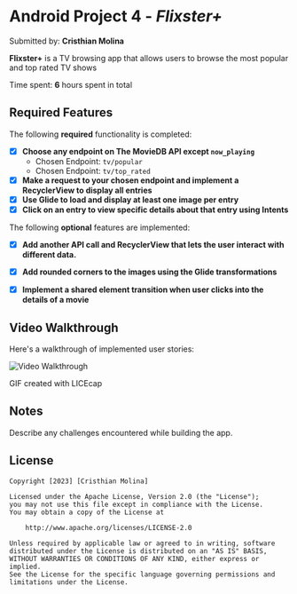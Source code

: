 # Android Project 4 - *Flixster+*

Submitted by: **Cristhian Molina**

**Flixster+** is a TV browsing app that allows users to browse the most popular and top rated TV shows

Time spent: **6** hours spent in total

## Required Features

The following **required** functionality is completed:

- [x] **Choose any endpoint on The MovieDB API except `now_playing`**
    - Chosen Endpoint: `tv/popular`
    - Chosen Endpoint: `tv/top_rated`
- [x] **Make a request to your chosen endpoint and implement a RecyclerView to display all entries**
- [x] **Use Glide to load and display at least one image per entry**
- [x] **Click on an entry to view specific details about that entry using Intents**

The following **optional** features are implemented:

- [x] **Add another API call and RecyclerView that lets the user interact with different data.**
- [x] **Add rounded corners to the images using the Glide transformations**
- [x] **Implement a shared element transition when user clicks into the details of a movie**


## Video Walkthrough

Here's a walkthrough of implemented user stories:

<img src='[https://imgur.com/Xvuz9f6](https://i.imgur.com/Xvuz9f6.gif)' title='Video Walkthrough' width='' alt='Video Walkthrough' />

<!-- Replace this with whatever GIF tool you used! -->
GIF created with LICEcap

## Notes

Describe any challenges encountered while building the app.

## License

    Copyright [2023] [Cristhian Molina]

    Licensed under the Apache License, Version 2.0 (the "License");
    you may not use this file except in compliance with the License.
    You may obtain a copy of the License at

        http://www.apache.org/licenses/LICENSE-2.0

    Unless required by applicable law or agreed to in writing, software
    distributed under the License is distributed on an "AS IS" BASIS,
    WITHOUT WARRANTIES OR CONDITIONS OF ANY KIND, either express or implied.
    See the License for the specific language governing permissions and
    limitations under the License.
